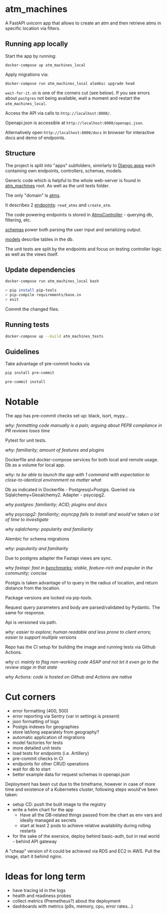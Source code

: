 # atm_machines

A FastAPI uvicorn app that allows to create an atm and
then retrieve atms in specific location via filters.

## Running app locally

Start the app by running:

`docker-compose up atm_machines_local`

Apply migrations via:

`docker-compose run atm_machines_local alembic upgrade head`

`wait-for-it.sh` is one of the corners cut (see below).
If you see errors about `postgres` not being available,
wait a moment and restart the `atm_machines_local`.

Access the API via calls to `http://localhost:8000/`.

Openapi.json is accessible at `http://localhost:8000/openapi.json`.

Alternatively open `http://localhost:8000/docs` in browser for
interactive docs and demo of endpoints.

## Structure

The project is split into "apps" subfolders, simirlarly to [Django apps](https://docs.djangoproject.com/en/4.1/ref/applications/)
each containing own endpoints, controllers, schemas, models.

Generic code which is helpful to the whole web-server is found in [atm_machines](./atm_machines) root.
As well as the unit tests folder.

The only "domain" is [atms](./atm_machines/atms).

It describes 2 [endpoints](./atm_machines/atms/endpoints.py): `read_atms` and `create_atm`.

The code powering endpoints is stored in [AtmsController](./atm_machines/atms/controllers.py) - querying db, filtering, etc.

[schemas](./atm_machines/atms/schemas.py) power both parsing the user input and serializing output.

[models](./atm_machines/atms/models.py) describe tables in the db.

The unit tests are split by the endpoints and focus on testing controller logic as well as the views itself.

## Update dependencies

```bash
docker-compose run atm_machines_local bash

> pip install pip-tools
> pip-compile requirements/base.in
> exit
```

Commit the changed files.

## Running tests

```bash
docker-compose up --build atm_machines_tests
```

## Guidelines

Take advantage of pre-commit hooks via

```bash
pip install pre-commit

pre-commit install
```

# Notable

The app has pre-commit checks set up: black, isort, mypy...

*why: formatting code manually is a pain; arguing about PEP8 compliance in PR reviews loses time*

Pytest for unit tests.

*why: familiarity; amount of features and plugins*

Dockerfile and docker-compose services for both local and remote usage.
Db as a volume for local app.

*why: to be able to launch the app with 1 command with expectation to
close-to-identical environment no matter what*

Db as indicated in Dockerfile - Postgresql+Postgis. Queried via Sqlalchemy+Geoalchemy2.
Adapter - psycopg2.

*why postgres: familiarity; ACID; plugins and docs*

*why psycopg2: familiarity; asyncpg fails to install and would've taken a lot of time to investigate*

*why sqlalchemy: popularity and familiarity*

Alembic for schema migrations

*why: popularity and familiarity*

Due to postgres adapter the Fastapi views are sync.

*why fastapi: fast in [benchmarks](http://klen.github.io/py-frameworks-bench/);
stable, feature-rich and popular in the community; concise*

Postgis is taken advantage of to query in the radius of location,
and return distance from the location.

Package versions are locked via pip-tools.

Request query parameters and body are parsed/validated by Pydantic.
The same for response.

Api is versioned via path.

*why: easier to explore; human readable and less prone to client errors; easier to support multiple versions*

Repo has the CI setup for building the image and running tests via Github Actions.

*why ci: mainly to flag non-working code ASAP and not let it even go to the review stage in that state*

*why Actions: code is hosted on Github and Actions are native*

# Cut corners

- error formatting (400, 500)
- error reporting via Sentry (var in settings is present)
- json formatting of logs
- Postgis indexes for geographies
- store lat/long separately from geography?
- automatic application of migrations
- model factories for tests
- more detailed unit tests
- load tests for endpoints (i.e. Artillery)
- pre-commit checks in CI
- endpoints for other CRUD operations
- wait for db to start
- better example data for request schemas in openapi.json

Deployment has been cut due to the timeframe,
however in case of more time and existence of a Kubernetes cluster,
following steps would've been taken:

- setup CD: push the built image to the registry
- write a helm chart for the app
  - Have all the DB-related things passed from the chart as env vars and ideally managed as secrets
  - start at least 2 pods to achieve relative availability during rolling restarts
- for the sake of the exersice, deploy behind basic-auth, but in real world - behind API gateway

A "cheap" version of it could be achieved via RDS and EC2 in AWS. Pull the image, start it behind nginx.

# Ideas for long term

- have tracing id in the logs
- health and readiness probes
- collect metrics (Premetheus?) about the deployment
- dashboards with metrics (p9x, memory, cpu, error rates...)
